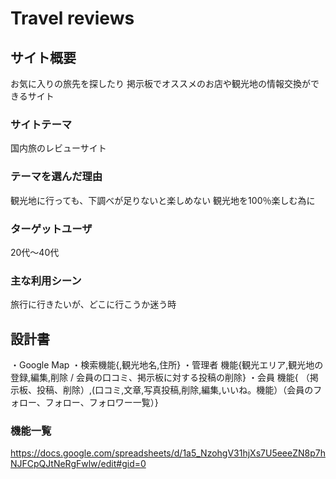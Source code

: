 # Travel reviews


## サイト概要
お気に入りの旅先を探したり
掲示板でオススメのお店や観光地の情報交換ができるサイト


### サイトテーマ
国内旅のレビューサイト


### テーマを選んだ理由
観光地に行っても、下調べが足りないと楽しめない
観光地を100％楽しむ為に

### ターゲットユーザ
20代〜40代

### 主な利用シーン
旅行に行きたいが、どこに行こうか迷う時


## 設計書
・Google Map
・検索機能{,観光地名,住所}
・管理者 機能{観光エリア,観光地の登録,編集,削除 / 会員の口コミ、掲示板に対する投稿の削除}
・会員 機能{ （掲示板、投稿、削除）,(口コミ,文章,写真投稿,削除,編集,いいね。機能）（会員のフォロー、フォロー、フォロワー一覧）}




### 機能一覧
<https://docs.google.com/spreadsheets/d/1a5_NzohgV31hjXs7U5eeeZN8p7hNJFCpQJtNeRgFwlw/edit#gid=0>



